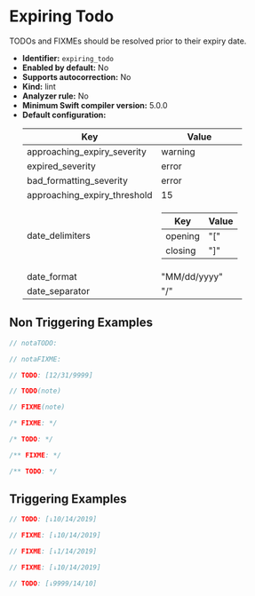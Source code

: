 # Expiring Todo

TODOs and FIXMEs should be resolved prior to their expiry date.

* **Identifier:** `expiring_todo`
* **Enabled by default:** No
* **Supports autocorrection:** No
* **Kind:** lint
* **Analyzer rule:** No
* **Minimum Swift compiler version:** 5.0.0
* **Default configuration:**
  <table>
  <thead>
  <tr><th>Key</th><th>Value</th></tr>
  </thead>
  <tbody>
  <tr>
  <td>
  approaching_expiry_severity
  </td>
  <td>
  warning
  </td>
  </tr>
  <tr>
  <td>
  expired_severity
  </td>
  <td>
  error
  </td>
  </tr>
  <tr>
  <td>
  bad_formatting_severity
  </td>
  <td>
  error
  </td>
  </tr>
  <tr>
  <td>
  approaching_expiry_threshold
  </td>
  <td>
  15
  </td>
  </tr>
  <tr>
  <td>
  date_delimiters
  </td>
  <td>
  <table>
  <thead>
  <tr><th>Key</th><th>Value</th></tr>
  </thead>
  <tbody>
  <tr>
  <td>
  opening
  </td>
  <td>
  &quot;[&quot;
  </td>
  </tr>
  <tr>
  <td>
  closing
  </td>
  <td>
  &quot;]&quot;
  </td>
  </tr>
  </tbody>
  </table>
  </td>
  </tr>
  <tr>
  <td>
  date_format
  </td>
  <td>
  &quot;MM/dd/yyyy&quot;
  </td>
  </tr>
  <tr>
  <td>
  date_separator
  </td>
  <td>
  &quot;/&quot;
  </td>
  </tr>
  </tbody>
  </table>

## Non Triggering Examples

```swift
// notaTODO:
```

```swift
// notaFIXME:
```

```swift
// TODO: [12/31/9999]
```

```swift
// TODO(note)
```

```swift
// FIXME(note)
```

```swift
/* FIXME: */
```

```swift
/* TODO: */
```

```swift
/** FIXME: */
```

```swift
/** TODO: */
```

## Triggering Examples

```swift
// TODO: [↓10/14/2019]
```

```swift
// FIXME: [↓10/14/2019]
```

```swift
// FIXME: [↓1/14/2019]
```

```swift
// FIXME: [↓10/14/2019]
```

```swift
// TODO: [↓9999/14/10]
```
